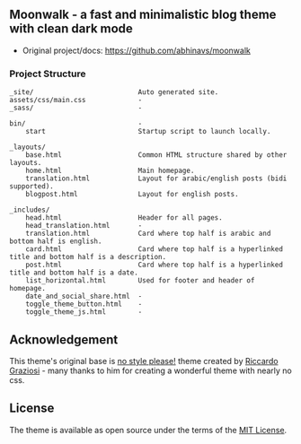 ## Moonwalk - a fast and minimalistic blog theme with clean dark mode

- Original project/docs: https://github.com/abhinavs/moonwalk

### Project Structure

    _site/                          Auto generated site.
    assets/css/main.css             -
    _sass/                          -

    bin/                            -
        start                       Startup script to launch locally.

    _layouts/
        base.html                   Common HTML structure shared by other layouts.
        home.html                   Main homepage.
        translation.html            Layout for arabic/english posts (bidi supported).
        blogpost.html               Layout for english posts.

    _includes/
        head.html                   Header for all pages.
        head_translation.html       -
        translation.html            Card where top half is arabic and bottom half is english.
        card.html                   Card where top half is a hyperlinked title and bottom half is a description.
        post.html                   Card where top half is a hyperlinked title and bottom half is a date.
        list_horizontal.html        Used for footer and header of homepage.
        date_and_social_share.html  -
        toggle_theme_button.html    -
        toggle_theme_js.html        -

## Acknowledgement

This theme's original base is [no style please!](https://github.com/riggraz/no-style-please) theme created by [Riccardo Graziosi](https://riggraz.dev/) - many thanks to him for creating a wonderful theme with nearly no css. 

## License

The theme is available as open source under the terms of the [MIT License](https://opensource.org/licenses/MIT).
